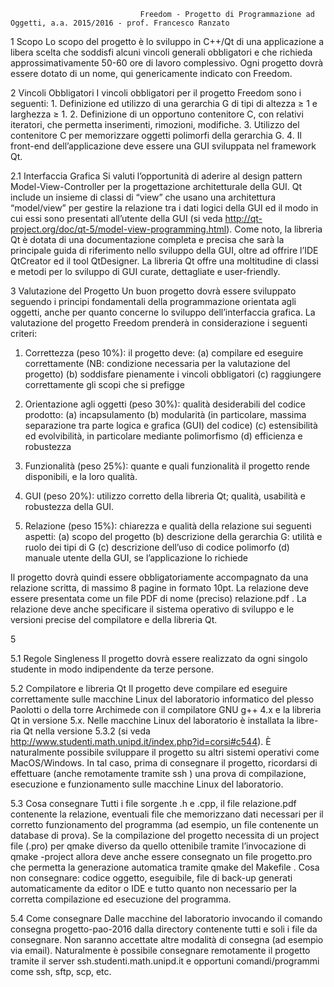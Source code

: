                                  Freedom - Progetto di Programmazione ad Oggetti, a.a. 2015/2016 - prof. Francesco Ranzato

1
Scopo
Lo scopo del progetto è lo sviluppo in C++/Qt di una applicazione a libera scelta che soddisfi alcuni vincoli generali obbligatori e che
richieda approssimativamente 50-60 ore di lavoro complessivo. Ogni progetto dovrà essere dotato di un nome, qui genericamente indicato
con Freedom.

2
Vincoli Obbligatori
I vincoli obbligatori per il progetto Freedom sono i seguenti:
    1. Definizione ed utilizzo di una gerarchia G di tipi di altezza ≥ 1 e larghezza ≥ 1.
    2. Definizione di un opportuno contenitore C, con relativi iteratori, che permetta inserimenti, rimozioni, modifiche.
    3. Utilizzo del contenitore C per memorizzare oggetti polimorfi della gerarchia G.
    4. Il front-end dell’applicazione deve essere una GUI sviluppata nel framework Qt.

2.1
Interfaccia Grafica
Si valuti l’opportunità di aderire al design pattern Model-View-Controller per la progettazione architetturale della GUI. Qt include un
insieme di classi di “view” che usano una architettura “model/view” per gestire la relazione tra i dati logici della GUI ed il modo in cui
essi sono presentati all’utente della GUI (si veda http://qt-project.org/doc/qt-5/model-view-programming.html).
Come noto, la libreria Qt è dotata di una documentazione completa e precisa che sarà la principale guida di riferimento nello sviluppo della
GUI, oltre ad offrire l’IDE QtCreator ed il tool QtDesigner. La libreria Qt offre una moltitudine di classi e metodi per lo sviluppo di GUI
curate, dettagliate e user-friendly.

3
Valutazione del Progetto
Un buon progetto dovrà essere sviluppato seguendo i principi fondamentali della programmazione orientata agli oggetti, anche per quanto
concerne lo sviluppo dell’interfaccia grafica. La valutazione del progetto Freedom prenderà in considerazione i seguenti criteri:

1. Correttezza (peso 10%): il progetto deve:
 (a) compilare ed eseguire correttamente (NB: condizione necessaria per la valutazione del progetto)
 (b) soddisfare pienamente i vincoli obbligatori
 (c) raggiungere correttamente gli scopi che si prefigge

2. Orientazione agli oggetti (peso 30%): qualità desiderabili del codice prodotto:
 (a) incapsulamento
 (b) modularità (in particolare, massima separazione tra parte logica e grafica (GUI) del codice)
 (c) estensibilità ed evolvibilità, in particolare mediante polimorfismo
 (d) efficienza e robustezza

3. Funzionalità (peso 25%): quante e quali funzionalità il progetto rende disponibili, e la loro qualità.

4. GUI (peso 20%): utilizzo corretto della libreria Qt; qualità, usabilità e robustezza della GUI.

5. Relazione (peso 15%): chiarezza e qualità della relazione sui seguenti aspetti:
 (a) scopo del progetto
 (b) descrizione della gerarchia G: utilità e ruolo dei tipi di G
 (c) descrizione dell’uso di codice polimorfo
 (d) manuale utente della GUI, se l’applicazione lo richiede
    
Il progetto dovrà quindi essere obbligatoriamente accompagnato da una relazione scritta, di massimo 8 pagine in formato 10pt. La relazione
deve essere presentata come un file PDF di nome (preciso) relazione.pdf . La relazione deve anche specificare il sistema operativo di
sviluppo e le versioni precise del compilatore e della libreria Qt.

5

5.1
Regole
Singleness
Il progetto dovrà essere realizzato da ogni singolo studente in modo indipendente da terze persone.

5.2
Compilatore e libreria Qt
Il progetto deve compilare ed eseguire correttamente sulle macchine Linux del laboratorio informatico del plesso Paolotti o della torre
Archimede con il compilatore GNU g++ 4.x e la libreria Qt in versione 5.x. Nelle macchine Linux del laboratorio è installata la libre-
ria Qt nella versione 5.3.2 (si veda http://www.studenti.math.unipd.it/index.php?id=corsi#c544). È naturalmente
possibile sviluppare il progetto su altri sistemi operativi come MacOS/Windows. In tal caso, prima di consegnare il progetto, ricordarsi di
effettuare (anche remotamente tramite ssh ) una prova di compilazione, esecuzione e funzionamento sulle macchine Linux del laboratorio.

5.3
Cosa consegnare
Tutti i file sorgente .h e .cpp, il file relazione.pdf contenente la relazione, eventuali file che memorizzano dati necessari per il
corretto funzionamento del programma (ad esempio, un file contenente un database di prova). Se la compilazione del progetto necessita di
un project file (.pro) per qmake diverso da quello ottenibile tramite l’invocazione di qmake -project allora deve anche essere consegnato
un file progetto.pro che permetta la generazione automatica tramite qmake del Makefile .
Cosa non consegnare: codice oggetto, eseguibile, file di back-up generati automaticamente da editor o IDE e tutto quanto non necessario
per la corretta compilazione ed esecuzione del programma.

5.4
Come consegnare
Dalle macchine del laboratorio invocando il comando
consegna progetto-pao-2016
dalla directory contenente tutti e soli i file da consegnare. Non saranno accettate altre modalità di consegna (ad esempio via email).
Naturalmente è possibile consegnare remotamente il progetto tramite il server
ssh.studenti.math.unipd.it
e opportuni comandi/programmi come ssh, sftp, scp, etc.
